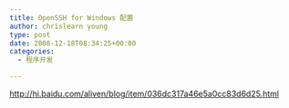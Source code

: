 ```yaml
---
title: OpenSSH for Windows 配置
author: chrislearn young
type: post
date: 2008-12-18T08:34:25+00:00
categories:
  - 程序开发

---
```

http://hi.baidu.com/aliven/blog/item/036dc317a46e5a0cc83d6d25.html